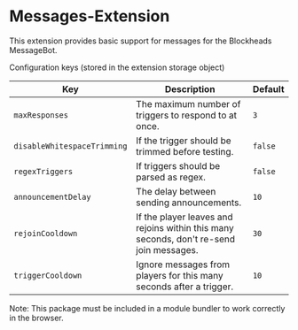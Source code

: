 # Messages-Extension

This extension provides basic support for messages for the Blockheads MessageBot.

Configuration keys (stored in the extension storage object)

| Key | Description | Default |
| ------ | ------ | ------ |
| `maxResponses` | The maximum number of triggers to respond to at once. | `3` |
| `disableWhitespaceTrimming` | If the trigger should be trimmed before testing. | `false` |
| `regexTriggers` | If triggers should be parsed as regex. | `false` |
| `announcementDelay` | The delay between sending announcements. | `10` |
| `rejoinCooldown` | If the player leaves and rejoins within this many seconds, don't re-send join messages. | `30` |
| `triggerCooldown` | Ignore messages from players for this many seconds after a trigger. | `10` |

Note: This package must be included in a module bundler to work correctly in the browser.
